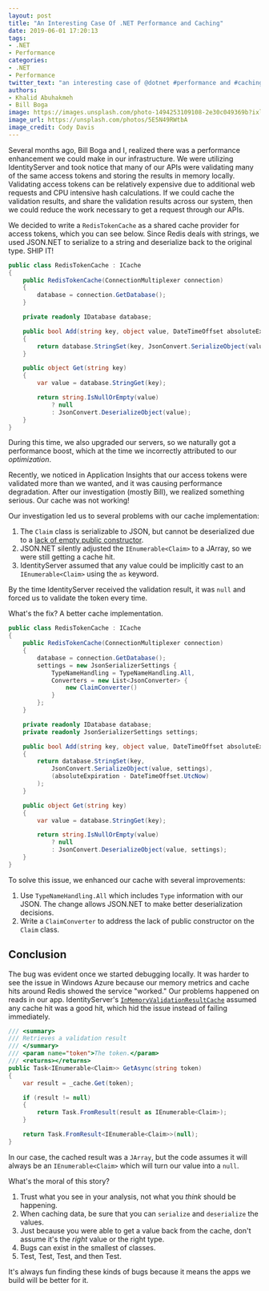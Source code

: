 ```yaml
---
layout: post
title: "An Interesting Case Of .NET Performance and Caching"
date: 2019-06-01 17:20:13
tags:
- .NET
- Performance
categories:
- .NET
- Performance
twitter_text: "an interesting case of @dotnet #performance and #caching #aspnet #azure #appinsights"
authors: 
- Khalid Abuhakmeh
- Bill Boga
image: https://images.unsplash.com/photo-1494253109108-2e30c049369b?ixlib=rb-1.2.1&ixid=eyJhcHBfaWQiOjEyMDd9&auto=format&fit=crop&w=1650&q=80
image_url: https://unsplash.com/photos/5E5N49RWtbA
image_credit: Cody Davis
---
```


Several months ago, Bill Boga and I, realized there was a performance enhancement we could make in our infrastructure. We were utilizing IdentityServer and took notice that many of our APIs were validating many of the same access tokens and storing the results in memory locally. Validating access tokens can be relatively expensive due to additional web requests and CPU intensive hash calculations. If we could cache the validation results, and share the validation results across our system, then we could reduce the work necessary to get a request through our APIs.

We decided to write a `RedisTokenCache` as a shared cache provider for access tokens, which you can see below. Since Redis deals with strings, we used JSON.NET to serialize to a string and deserialize back to the original type. SHIP IT!

```csharp
public class RedisTokenCache : ICache
{
    public RedisTokenCache(ConnectionMultiplexer connection)
    {
        database = connection.GetDatabase();
    }

    private readonly IDatabase database;

    public bool Add(string key, object value, DateTimeOffset absoluteExpiration)
    {
        return database.StringSet(key, JsonConvert.SerializeObject(value), (absoluteExpiration - DateTimeOffset.UtcNow));
    }

    public object Get(string key)
    {
        var value = database.StringGet(key);

        return string.IsNullOrEmpty(value)
            ? null
            : JsonConvert.DeserializeObject(value);
    }
}
```

During this time, we also upgraded our servers, so we naturally got a performance boost, which at the time we incorrectly attributed to our _optimization_.

Recently, we noticed in Application Insights that our access tokens were validated more than we wanted, and it was causing performance degradation. After our investigation (mostly Bill), we realized something serious. Our cache was not working!

Our investigation led us to several problems with our cache implementation:

1. The `Claim` class is serializable to JSON, but cannot be deserialized due to a [lack of empty public constructor](https://docs.microsoft.com/en-us/dotnet/api/system.security.claims.claim.-ctor?view=netframework-4.8).
2. JSON.NET silently adjusted the `IEnumerable<Claim>` to a JArray, so we were still getting a cache hit.
3. IdentityServer assumed that any value could be implicitly cast to an `IEnumerable<Claim>` using the `as` keyword.

By the time IdentityServer received the validation result, it was `null` and forced us to validate the token every time.

What's the fix? A better cache implementation.

```csharp
public class RedisTokenCache : ICache
{
    public RedisTokenCache(ConnectionMultiplexer connection)
    {
        database = connection.GetDatabase();
        settings = new JsonSerializerSettings {
            TypeNameHandling = TypeNameHandling.All,
            Converters = new List<JsonConverter> {
                new ClaimConverter()
            }
        };
    }

    private readonly IDatabase database;
    private readonly JsonSerializerSettings settings;

    public bool Add(string key, object value, DateTimeOffset absoluteExpiration)
    {
        return database.StringSet(key,
            JsonConvert.SerializeObject(value, settings),
            (absoluteExpiration - DateTimeOffset.UtcNow)
        );
    }

    public object Get(string key)
    {
        var value = database.StringGet(key);

        return string.IsNullOrEmpty(value)
            ? null
            : JsonConvert.DeserializeObject(value, settings);
    }
}
```

To solve this issue, we enhanced our cache with several improvements:

1. Use `TypeNameHandling.All` which includes `Type` information with our JSON. The change allows JSON.NET to make better deserialization decisions.
1. Write a `ClaimConverter` to address the lack of public constructor on the `Claim` class.

## Conclusion

The bug was evident once we started debugging locally. It was harder to see the issue in Windows Azure because our memory metrics and cache hits around Redis showed the service "worked." Our problems happened on reads in our app. IdentityServer's [`InMemoryValidationResultCache`](https://github.com/IdentityServer/IdentityServer3.AccessTokenValidation/blob/0ea60670ecb40edae3c3fd5192d7d008c87251df/source/AccessTokenValidation/Plumbing/InMemoryValidationResultCache.cs#L108) assumed any cache hit was a good hit, which hid the issue instead of failing immediately.

```csharp
/// <summary>
/// Retrieves a validation result
/// </summary>
/// <param name="token">The token.</param>
/// <returns></returns>
public Task<IEnumerable<Claim>> GetAsync(string token)
{
    var result = _cache.Get(token);

    if (result != null)
    {
        return Task.FromResult(result as IEnumerable<Claim>);
    }

    return Task.FromResult<IEnumerable<Claim>>(null);
}
```

In our case, the cached result was a `JArray`, but the code assumes it will always be an `IEnumerable<Claim>` which will turn our value into a `null`.

What's the moral of this story?

1. Trust what you see in your analysis, not what you _think_ should be happening.
1. When caching data, be sure that you can `serialize` and `deserialize` the values.
1. Just because you were able to get a value back from the cache, don't assume it's the _right_ value or the right type.
1. Bugs can exist in the smallest of classes.
1. Test, Test, Test, and then Test.

It's always fun finding these kinds of bugs because it means the apps we build will be better for it.
